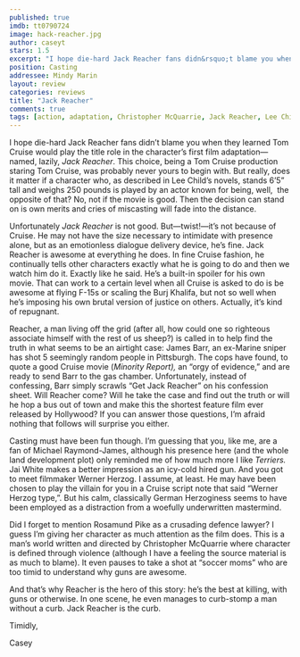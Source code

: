 ```yaml
---
published: true
imdb: tt0790724
image: hack-reacher.jpg
author: caseyt 
stars: 1.5
excerpt: "I hope die-hard Jack Reacher fans didn&rsquo;t blame you when they learned Tom Cruise would play the title role in the character&rsquo;s first film adaptation&mdash;named, lazily, <em>Jack Reacher</em>. This choice, being a Tom Cruise production staring Tom Cruise, was probably never yours to begin with. But really, does it matter if a character who, as described in Lee Child&rsquo;s novels, stands 6&rsquo;5&rdquo; tall and weighs 250 pounds is played by an actor known for being, well, &nbsp;the opposite of that? No, not if the movie is good. Then the decision can stand on is own merits and cries of miscasting will fade into the distance."
position: Casting
addressee: Mindy Marin
layout: review
categories: reviews
title: "Jack Reacher"
comments: true
tags: [action, adaptation, Christopher McQuarrie, Jack Reacher, Lee Child, Letters, novel, Tom Cruise, Werner Herzog]
---
```

<p>I hope die-hard Jack Reacher fans didn&rsquo;t blame you when they learned Tom Cruise would play the title role in the character&rsquo;s first film adaptation&mdash;named, lazily, <em>Jack Reacher</em>. This choice, being a Tom Cruise production staring Tom Cruise, was probably never yours to begin with. But really, does it matter if a character who, as described in Lee Child&rsquo;s novels, stands 6&rsquo;5&rdquo; tall and weighs 250 pounds is played by an actor known for being, well, &nbsp;the opposite of that? No, not if the movie is good. Then the decision can stand on is own merits and cries of miscasting will fade into the distance.</p>
<p>Unfortunately <em>Jack Reacher</em> is not good. But&mdash;twist!&mdash;it&rsquo;s not because of Cruise. He may not have the size necessary to intimidate with presence alone, but as an emotionless dialogue delivery device, he&rsquo;s fine. Jack Reacher is awesome at everything he does. In fine Cruise fashion, he continually tells other characters exactly what he is going to do and then we watch him do it. Exactly like he said. He&#8217;s a built-in spoiler for his own movie. That can work to a certain level when all Cruise is asked to do is be awesome at flying F-15s or scaling the Burj Khalifa, but not so well when he&rsquo;s imposing his own brutal version of justice on others. Actually, it&rsquo;s kind of repugnant.</p>
<p>Reacher, a man living off the grid (after all, how could one so righteous associate himself with the rest of us sheep?) is called in to help find the truth in what seems to be an airtight case: James Barr, an ex-Marine sniper has shot 5 seemingly random people in Pittsburgh. The cops have found, to quote a good Cruise movie (<em>Minority Report), </em>an &ldquo;orgy of evidence,&rdquo; and are ready to send Barr to the gas chamber. Unfortunately, instead of confessing, Barr simply scrawls &ldquo;Get Jack Reacher&rdquo; on his confession sheet. Will Reacher come? Will he take the case and find out the truth or will he hop a bus out of town and make this the shortest feature film ever released by Hollywood? If you can answer those questions, I&rsquo;m afraid nothing that follows will surprise you either.</p>
<p>Casting must have been fun though. I&rsquo;m guessing that you, like me, are a fan of Michael Raymond-James, although his presence here (and the whole land development plot) only reminded me of how much more I like <em>Terriers. </em>Jai White makes a better impression as an icy-cold hired gun. And you got to meet filmmaker Werner Herzog. I assume, at least. He may have been chosen to play the villain for you in a Cruise script note that said &ldquo;Werner Herzog type,&rdquo;. But his calm, classically German Herzoginess seems to have been employed as a distraction from a woefully underwritten mastermind.</p>
<p>Did I forget to mention Rosamund Pike as a crusading defence lawyer? I guess I&rsquo;m giving her character as much attention as the film does. This is a man&rsquo;s world written and directed by Christopher McQuarrie where character is defined through violence (although I have a feeling the source material is as much to blame). It even pauses to take a shot at &ldquo;soccer moms&rdquo; who are too timid to understand why guns are awesome. &nbsp;</p>
<p>And that&rsquo;s why Reacher is the hero of this story: he&rsquo;s the best at killing, with guns or otherwise. In one scene, he even manages to curb-stomp a man without a curb. Jack Reacher is the curb.</p>
<p>Timidly,</p>
<p>Casey</p>